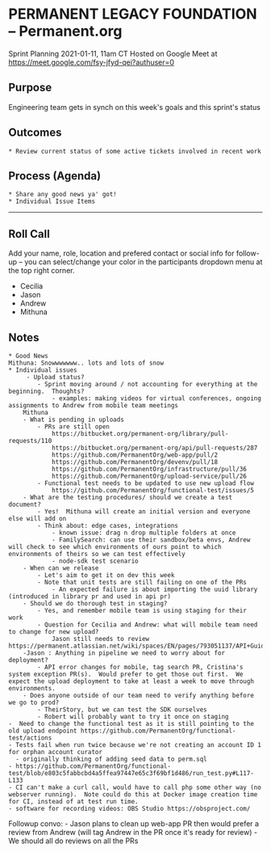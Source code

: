 # PERMANENT LEGACY FOUNDATION – Permanent.org
Sprint Planning
2021-01-11, 11am CT
Hosted on Google Meet at https://meet.google.com/fsy-jfyd-qei?authuser=0

## Purpose
Engineering team gets in synch on this week's goals and this sprint's status

## Outcomes
    * Review current status of some active tickets involved in recent work

## Process (Agenda)
    * Share any good news ya' got!
    * Individual Issue Items
--- --- --- --- --- --- --- --- --- --- --- --- --- --- --- --- ---

## Roll Call
Add your name, role, location and prefered contact or social info for follow-up – you can select/change your color in the participants dropdown menu at the top right corner.
- Cecilia
- Jason
- Andrew
- Mithuna


## Notes
    * Good News
    Mithuna: Snowwwwwww.. lots and lots of snow
    * Individual issues
	     - Upload status?
			- Sprint moving around / not accounting for everything at the beginning.  Thoughts?
				- examples: making videos for virtual conferences, ongoing assignments to Andrew from mobile team meetings
		Mithuna
		- What is pending in uploads
			- PRs are still open
				https://bitbucket.org/permanent-org/library/pull-requests/110
				https://bitbucket.org/permanent-org/api/pull-requests/287
				https://github.com/PermanentOrg/web-app/pull/2
				https://github.com/PermanentOrg/devenv/pull/18
				https://github.com/PermanentOrg/infrastructure/pull/36
				https://github.com/PermanentOrg/upload-service/pull/26
			- Functional test needs to be updated to use new upload flow
				https://github.com/PermanentOrg/functional-test/issues/5
		- What are the testing procedures/ should we create a test document?
			- Yes!  Mithuna will create an initial version and everyone else will add on
			- Think about: edge cases, integrations
				- known issue: drag n drop multiple folders at once
				- FamilySearch: can use their sandbox/beta envs, Andrew will check to see which environments of ours point to which environments of theirs so we can test effectively
				- node-sdk test scenario
		- When can we release
			- Let's aim to get it on dev this week
			- Note that unit tests are still failing on one of the PRs
				- An expected failure is about importing the uuid library (introduced in library pr and used in api pr)
		- Should we do thorough test in staging?
			- Yes, and remember mobile team is using staging for their work
			- Question for Cecilia and Andrew: what will mobile team need to change for new upload?
				Jason still needs to review https://permanent.atlassian.net/wiki/spaces/EN/pages/793051137/API+Guide
		-Jason : Anything in pipeline we need to worry about for deployment?
			- API error changes for mobile, tag search PR, Cristina's system exception PR(s).  Would prefer to get those out first.  We expect the upload deployment to take at least a week to move through environments.
		- Does anyone outside of our team need to verify anything before we go to prod?
			- TheirStory, but we can test the SDK ourselves
			- Robert will probably want to try it once on staging
	-  Need to change the functional test as it is still pointing to the old upload endpoint https://github.com/PermanentOrg/functional-test/actions
	- Tests fail when run twice because we're not creating an account ID 1 for orphan account curator
	  - originally thinking of adding seed data to perm.sql
    - https://github.com/PermanentOrg/functional-test/blob/e803c5fabbcbd4a5ffea97447e65c3f69bf1d486/run_test.py#L117-L133
    - CI can't make a curl call, would have to call php some other way (no webserver running).  Note could do this at Docker image creation time for CI, instead of at test run time. 
    - software for recording videos: OBS Studio https://obsproject.com/
	
	
Followup convo:
    - Jason plans to clean up web-app PR then would prefer a review from Andrew (will tag Andrew in the PR once it's ready for review)
    - We should all do reviews on all the PRs
